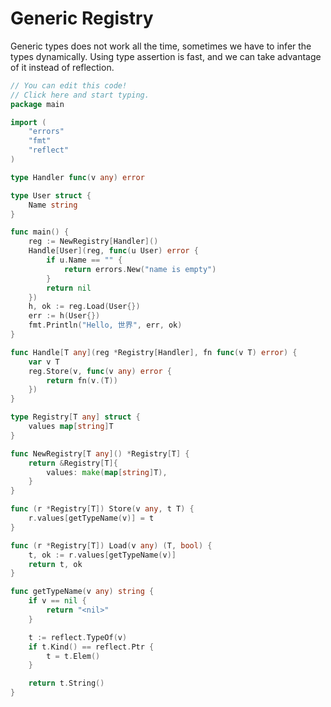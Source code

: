 # Generic Registry

Generic types does not work all the time, sometimes we have to infer the types dynamically. Using type assertion is fast, and we can take advantage of it instead of reflection.

```go
// You can edit this code!
// Click here and start typing.
package main

import (
	"errors"
	"fmt"
	"reflect"
)

type Handler func(v any) error

type User struct {
	Name string
}

func main() {
	reg := NewRegistry[Handler]()
	Handle[User](reg, func(u User) error {
		if u.Name == "" {
			return errors.New("name is empty")
		}
		return nil
	})
	h, ok := reg.Load(User{})
	err := h(User{})
	fmt.Println("Hello, 世界", err, ok)
}

func Handle[T any](reg *Registry[Handler], fn func(v T) error) {
	var v T
	reg.Store(v, func(v any) error {
		return fn(v.(T))
	})
}

type Registry[T any] struct {
	values map[string]T
}

func NewRegistry[T any]() *Registry[T] {
	return &Registry[T]{
		values: make(map[string]T),
	}
}

func (r *Registry[T]) Store(v any, t T) {
	r.values[getTypeName(v)] = t
}

func (r *Registry[T]) Load(v any) (T, bool) {
	t, ok := r.values[getTypeName(v)]
	return t, ok
}

func getTypeName(v any) string {
	if v == nil {
		return "<nil>"
	}

	t := reflect.TypeOf(v)
	if t.Kind() == reflect.Ptr {
		t = t.Elem()
	}

	return t.String()
}
```
